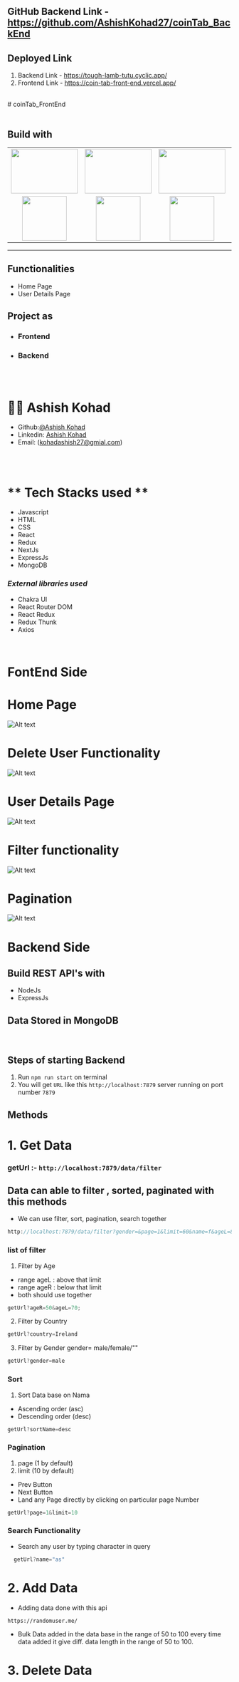 ## GitHub Backend Link - https://github.com/AshishKohad27/coinTab_BackEnd
## Deployed Link
1.  Backend Link - https://tough-lamb-tutu.cyclic.app/
2.  Frontend Link - https://coin-tab-front-end.vercel.app/

<br/>
# coinTab_FrontEnd
<br/>
<br/>

## Build with

<table  align=center>
  <tr>
      <td align=center> <img src="https://www.pngitem.com/pimgs/m/171-1718042_javascript-logo-png-transparent-png.png"  height=100   width=150 ></td>
 <td align=center> <img src="https://logospng.org/download/css-3/logo-css-3-2048.png"  height=100   width=150 ></td>
    <td align=center> <img src="https://upload.wikimedia.org/wikipedia/commons/4/49/Redux.png"  height=100   width=150 ></td>
     <td align=center> <img src="https://upload.wikimedia.org/wikipedia/commons/thumb/a/a7/React-icon.svg/1280px-React-icon.svg.png"  height=100  ></td>
  </tr><tr><td align=center>  <img src="https://img.icons8.com/color/48/null/chakra-ui.png"   width=100  ></td>
   <td align=center> <img src="https://cdn.cdnlogo.com/logos/m/30/mongodb-icon.svg"  height=100    ></td>
  <td align=center> <img src="https://www.svgrepo.com/show/354202/postman-icon.svg"  height=100  ></td>
  <td align=center> <img src="https://img.icons8.com/plasticine/100/null/github.png"  height=100  ></td>
  </tr>
</table>

<hr/>

## Functionalities

- Home Page
- User Details Page

## Project as

- ### **Frontend**
- ### **Backend**

<br/><br/>

# 🧑🏻 **Ashish Kohad**

- Github:[@Ashish Kohad](https://github.com/AshishKohad27)
- Linkedin: [Ashish Kohad](https://www.linkedin.com/in/ashish-kohad27/)
- Email: (kohadashish27@gmial.com)

<br/><br/>

# ** Tech Stacks used **

<ul>
<li>Javascript</li>
<li>HTML</li>
<li>CSS</li>
<li>React</li>
<li>Redux</li>
<li>NextJs</li>
<li>ExpressJs</li>
<li>MongoDB</li>
</ul>

<h3><i>External libraries used </i></h3>

<ul>
<li>Chakra UI</li>
<li>React Router DOM</li>
<li>React Redux</li>
<li>Redux Thunk</li>
<li>Axios</li>
</ul>

</br>

# FontEnd Side

# Home Page

![Alt text](public/Images/HomePage.PNG)
</br>

# Delete User Functionality

![Alt text](public/Images/DeleteUsers.PNG)
</br>

# User Details Page

![Alt text](public/Images/USERDETAILSPAGE.PNG)
</br>

# Filter functionality

![Alt text](public/Images/VariosFilter.PNG)
</br>

# Pagination

![Alt text](public/Images/Pagination.PNG)
</br>

# Backend Side

## Build REST API's with

- NodeJs
- ExpressJs

## Data Stored in MongoDB

</br>

## Steps of starting Backend

1. Run `npm run start` on terminal
2. You will get `URL` like this `http://localhost:7879` server running on port number `7879`

## Methods

# 1. Get Data

### getUrl :- `http://localhost:7879/data/filter`

## Data can able to filter , sorted, paginated with this methods

- We can use filter, sort, pagination, search together

```javascript
http://localhost:7879/data/filter?gender=&page=1&limit=60&name=f&ageL=80&ageR=70&country=Ireland&sortName=desc
```

### list of filter

1. Filter by Age

- range ageL : above that limit
- range ageR : below that limit
- both should use together

```javascript
getUrl?ageR=50&ageL=70;
```

2. Filter by Country

```javascript
getUrl?country=Ireland
```

3. Filter by Gender
   gender= male/female/""

```javascript
getUrl?gender=male
```

### Sort

1. Sort Data base on Nama

- Ascending order (asc)
- Descending order (desc)

```javascript
getUrl?sortName=desc
```

### Pagination

1. page (1 by default)
2. limit (10 by default)

- Prev Button
- Next Button
- Land any Page directly by clicking on particular page Number

```javascript
getUrl?page=1&limit=10
```

### Search Functionality

- Search any user by typing character in query

```javascript
  getUrl?name="as"
```

# 2. Add Data

- Adding data done with this api

```
https://randomuser.me/
```

- Bulk Data added in the data base in the range of 50 to 100 every time data added it give diff. data length in the range of 50 to 100.

# 3. Delete Data
